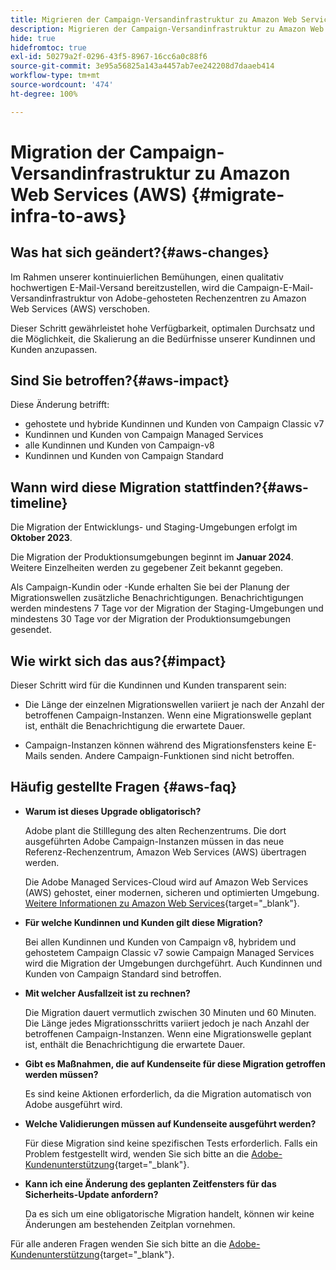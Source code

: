 ```yaml
---
title: Migrieren der Campaign-Versandinfrastruktur zu Amazon Web Services (AWS)
description: Migrieren der Campaign-Versandinfrastruktur zu Amazon Web Services (AWS)
hide: true
hidefromtoc: true
exl-id: 50279a2f-0296-43f5-8967-16cc6a0c88f6
source-git-commit: 3e95a56825a143a4457ab7ee242208d7daaeb414
workflow-type: tm+mt
source-wordcount: '474'
ht-degree: 100%

---
```


# Migration der Campaign-Versandinfrastruktur zu Amazon Web Services (AWS) {#migrate-infra-to-aws}

## Was hat sich geändert?{#aws-changes}

Im Rahmen unserer kontinuierlichen Bemühungen, einen qualitativ hochwertigen E-Mail-Versand bereitzustellen, wird die Campaign-E-Mail-Versandinfrastruktur von Adobe-gehosteten Rechenzentren zu Amazon Web Services (AWS) verschoben.

Dieser Schritt gewährleistet hohe Verfügbarkeit, optimalen Durchsatz und die Möglichkeit, die Skalierung an die Bedürfnisse unserer Kundinnen und Kunden anzupassen.

## Sind Sie betroffen?{#aws-impact}

Diese Änderung betrifft:

* gehostete und hybride Kundinnen und Kunden von Campaign Classic v7
* Kundinnen und Kunden von Campaign Managed Services
* alle Kundinnen und Kunden von Campaign-v8
* Kundinnen und Kunden von Campaign Standard

## Wann wird diese Migration stattfinden?{#aws-timeline}

Die Migration der Entwicklungs- und Staging-Umgebungen erfolgt im **Oktober 2023**.

Die Migration der Produktionsumgebungen beginnt im **Januar 2024**. Weitere Einzelheiten werden zu gegebener Zeit bekannt gegeben.

Als Campaign-Kundin oder -Kunde erhalten Sie bei der Planung der Migrationswellen zusätzliche Benachrichtigungen. Benachrichtigungen werden mindestens 7 Tage vor der Migration der Staging-Umgebungen und mindestens 30 Tage vor der Migration der Produktionsumgebungen gesendet.

## Wie wirkt sich das aus?{#impact}

Dieser Schritt wird für die Kundinnen und Kunden transparent sein:

* Die Länge der einzelnen Migrationswellen variiert je nach der Anzahl der betroffenen Campaign-Instanzen. Wenn eine Migrationswelle geplant ist, enthält die Benachrichtigung die erwartete Dauer.

* Campaign-Instanzen können während des Migrationsfensters keine E-Mails senden. Andere Campaign-Funktionen sind nicht betroffen.


## Häufig gestellte Fragen {#aws-faq}

* **Warum ist dieses Upgrade obligatorisch?**

  Adobe plant die Stilllegung des alten Rechenzentrums. Die dort ausgeführten Adobe Campaign-Instanzen müssen in das neue Referenz-Rechenzentrum, Amazon Web Services (AWS) übertragen werden.

  Die Adobe Managed Services-Cloud wird auf Amazon Web Services (AWS) gehostet, einer modernen, sicheren und optimierten Umgebung. [Weitere Informationen zu Amazon Web Services](https://aws.amazon.com/application-hosting/benefits/){target="_blank"}.

* **Für welche Kundinnen und Kunden gilt diese Migration?**

  Bei allen Kundinnen und Kunden von Campaign v8, hybridem und gehostetem Campaign Classic v7 sowie Campaign Managed Services wird die Migration der Umgebungen durchgeführt. Auch Kundinnen und Kunden von Campaign Standard sind betroffen.

* **Mit welcher Ausfallzeit ist zu rechnen?**

  Die Migration dauert vermutlich zwischen 30 Minuten und 60 Minuten. Die Länge jedes Migrationsschritts variiert jedoch je nach Anzahl der betroffenen Campaign-Instanzen. Wenn eine Migrationswelle geplant ist, enthält die Benachrichtigung die erwartete Dauer.

* **Gibt es Maßnahmen, die auf Kundenseite für diese Migration getroffen werden müssen?**

  Es sind keine Aktionen erforderlich, da die Migration automatisch von Adobe ausgeführt wird.

* **Welche Validierungen müssen auf Kundenseite ausgeführt werden?**

  Für diese Migration sind keine spezifischen Tests erforderlich. Falls ein Problem festgestellt wird, wenden Sie sich bitte an die [Adobe-Kundenunterstützung](https://experienceleague.adobe.com/?support-solution=Campaign&amp;lang=de#support){target="_blank"}.


* **Kann ich eine Änderung des geplanten Zeitfensters für das Sicherheits-Update anfordern?**

  Da es sich um eine obligatorische Migration handelt, können wir keine Änderungen am bestehenden Zeitplan vornehmen.

Für alle anderen Fragen wenden Sie sich bitte an die [Adobe-Kundenunterstützung](https://experienceleague.adobe.com/?support-solution=Campaign&amp;lang=de#support){target="_blank"}.
